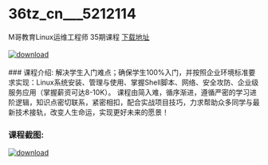 # 36tz_cn___5212114
M哥教育Linux运维工程师 35期课程
[下载地址](http://www.36tz.cn/article/5212114 "下载地址")
<br/></br>[![download](http://36tz.cn/muke_img/2020_04_2-49-300x202.png "下载地址")](http://www.36tz.cn/article/5212114 "下载地址")
<br/></br>### 课程介绍:
解决学生入门难点；确保学生100%入门，并按照企业环境标准要求实现：Linux系统安装、管理与使用、掌握Shell脚本、网络、安全攻防、企业级服务应用（掌握薪资可达8-10K）。
课程由简入难，循序渐进，遵循严密的学习进阶逻辑，知识点密切联系，紧密相扣，配合实战项目技巧，力求帮助众多同学与最新技术接轨，改变人生命运，实现更好未来的愿景！

### 课程截图:
[![download](http://36tz.cn/muke_img/2020_04_1-78.png "下载地址")](http://www.36tz.cn/article/5212114 "下载地址")
